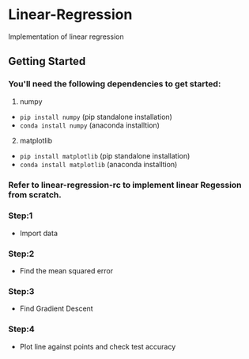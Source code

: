 # **Linear-Regression**
Implementation of linear regression

## **Getting Started**
### You'll need the following dependencies to get started:
1. numpy 
  * `pip install numpy` (pip standalone installation)
  * `conda install numpy` (anaconda installtion)
2. matplotlib
  * `pip install matplotlib` (pip standalone installation)
  * `conda install matplotlib` (anaconda installtion)
  
### Refer to linear-regression-rc to implement linear Regession from scratch.

### **Step:1**
* Import data

### **Step:2**
* Find the mean squared error

### **Step:3**
* Find Gradient Descent

### **Step:4**
* Plot line against points and check test accuracy
